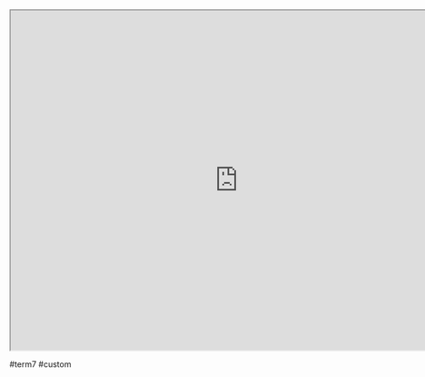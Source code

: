 
<iframe src="https://istd.sutd.edu.sg/undergraduate/courses/50033-foundations-of-game-design-and-development" width="800" height="600">
</iframe>

#term7 
#custom